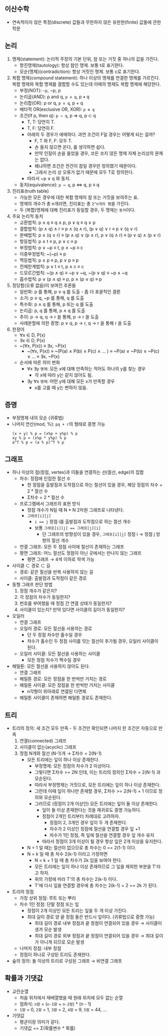 ## 이산수학

- 연속적이지 않은 특정(discrete) 값들과 무한하지 않은 유한한(finite) 값들에 관한 학문

## 논리

1. 명제(statement): 논리적 주장의 기본 단위, 참 또는 거짓 중 하나의 값을 가진다.
    - 항진명제(tautology): 항상 참인 명제. 보통 t로 표기한다.
    - 모순(명제)(contradiction): 항상 거짓인 명제. 보통 c로 표기한다.
2. 복합 명제(compound statement): 하나 이상의 명제를 연결한 명제를 가르킨다. 복합 명제와 복합 명제를 결합할 수도 있는데 이때의 명제도 복합 명제에 해당한다.
    - 부정(NOT): `~p`, ¬p, p
    - 논리곱(AND): p and q, `p ∧ q`, p • q
    - 논리합(OR): p or q, `p ∨ q`, p + q
    - 배타적 OR(exclusive OR, XOR): `p ⊕ q`
    - 조건(If p, then q): `p → q`, p ⇒ q, p ⊂ q
        - T, T: 당연히 T.
        - T, F: 당연히 F.
        - 아래의 두 경우가 애매하다. 과연 조건이 F일 경우는 어떻게 되는 걸까?
            - F, T 와 F, F: 모두 T.
            - 손 들지 않으면 쏜다, 를 생각하면 쉽다.
            - 만약 인질이 손을 들었을 경우, 쏘든 쏘지 않든 명제 자체 논리상의 문제는 없다.
            - 왜냐하면 조건은 전건이 참일 경우만 정의했기 때문이다.
            - 그래서 논리 상 오류가 없기 때문에 모두 T로 정의한다.
        - 따라서 ~p ∨ q 와 동치.
    - 동치(equivalence): `p ↔ q`, p ⇔ q, p ≡ q
3. 진리표(truth table)
    - 가능한 모든 경우에 대한 복합 명제의 참 또는 거짓을 보여주는 표.
    - 명제의 개수가 총 n개라면, 진리표는 총 `2^n개의 행`을 가진다.
    - 두 (복합)명제에 대해 진리표가 동일할 경우, 두 명제는 `동치`이다.
4. 주요 논리적 동치
    - 교환법칙: p ∧ q ≡ q ∧ p,  p ∨ q ≡ q ∨ p
    - 결합법칙: (p ∧ q) ∧ r ≡ p ∧ (q ∧ r), (p ∨ q) ∨ r ≡ p ∨ (q ∨ r)
    - 분배법칙: p ∧ (q ∨ r) ≡ (p ∧ q) ∨ (p ∧ r), p ∨ (q ∧ r) ≡ (p ∨ q) ∧ (p ∨ r)
    - 항등법칙: p ∧ t ≡ p, p ∨ c ≡ p
    - 부정법칙: p ∨ ~p ≡ t, p ∧ ~p ≡ c
    - 이중부정법칙: ~(~p) ≡ p
    - 멱등법칙: p ∧ p ≡ p, p ∨ p ≡ p
    - 전체한계법칙: p ∨ t ≡ t, p ∧ c ≡ c
    - 드모르간법칙: ~(p ∧ q) ≡ ~p ∨ ~q, ~(p ∨ q) ≡ ~p ∧ ~q
    - 흡수법칙: p ∨ (p ∧ q) ≡ p, p ∧ (p ∨ q) ≡ p
5. 정당함(오류 없음)이 보여진 추론들
    - 일반화: p 를 통해, p ∨ q 를 도출 - 좀 더 포괄적인 결론
    - 소거: p ∨ q, ~p 를 통해, q 를 도출
    - 특수화: p ∧ q 를 통해, p 또는 q 를 도출
    - 논리곱: p, q 를 통해, p ∧ q 를 도출
    - 추이: p → q, q → r 을 통해, p → r 을 도출
    - 사례분할에 의한 증명: p ∨ q, p → r, q → r 을 통해 r 을 도출
6. 한정어
    - ∀x ∈ D, P(x)
    - ∃x ∈ D, P(x)
    - ~(∀x, P(x)) ≡ ∃x, ~P(x)
        - ~(∀x, P(x)) ≡ ~(P(a) ∧ P(b) ∧ P(c) ∧ ... ) ≡ ~P(a) ∨ ~P(b) ∨ ~P(c) ∨ ... ≡ ∃x, ~P(x)
    - 순서에 따른 의미 변화
        - ∀x ∃y `명제`: 모든 x에 대해 만족하는 적어도 하나의 y를 찾는 경우
            - 각 x에 따라 y는 같지 않아도 됨.
        - ∃y ∀x `명제`: 어떤 y에 대해 모든 x가 만족할 경우
            - x를 고를 때 y는 변하지 않음.

## 증명

- 부정명제 내의 모순 (귀류법)
- 나머지 연산(mod, %): `pq + r`의 형태로 증명 가능
    ```
    (x + y) % p = (x%p + y%p) % p
    xy % p = (x%p * y%p) % p
    a^T % p = (a % p)^T % p
    ```

## 그래프

- 하나 이상의 점(정점, vertex)과 이들을 연결하는 선(절선, edge)의 집합
    - 차수: 정점에 인접한 절선 수
        - 한 정점을 출발점과 도착점으로 하는 절선이 있을 경우, 해당 정점의 차수 + 2 * 절선 수
        - Σ차수 = 2 * 절선 수
    - 프로그램에서 그래프의 표현 방식
        - 정점 개수가 N일 때 N * N 2차원 그래프로 나타낸다.
        - `그래프[i][j]`
            - `i == j` 정점 i를 출발점과 도착점으로 하는 절선 개수
            - 보통 `그래프[i][j] == 그래프[j][i]`
                - 단 그래프의 방향성이 있을 경우, `그래프[i][j]` 정점 i → 정점 j 방향의 절선 개수
    - 연결 그래프: 모든 두 정점 사이에 절선이 존재하는 그래프
    - 평면 그래프: 어느 절선도 정점이 아닌 곳에서는 만나지 않는 그래프
        - 평면 그래프 → 4색 이하로 착색 가능
- 사이클 ⊂ 경로 ⊂ 길
    - 경로: 같은 절선을 반복 사용하지 않는 길
    - 사이클: 출발점과 도착점이 같은 경로
- 동형 그래프 판단 방법
    1. 정점 개수가 같은지?
    2. 각 정점의 차수가 동일한지?
    3. 번호를 부여했을 때 정점 간 연결 상태가 동일한지?
    4. 사이클이 있는지? 만약 있다면 사이클의 길이가 동일한지?
- 오일러
    - 연결 그래프
    - 오일러 경로: 모든 절선을 사용하는 경로
        - 단 두 정점 차수만 홀수일 경우
        - 차수가 홀수인 두 정점 사이를 잇는 절선이 추가될 경우, 오일러 사이클이 된다.
    - 오일러 사이클: 모든 절선을 사용하는 사이클
        - 모든 정점 차수가 짝수일 경우
- 해밀톤: 모든 절선을 사용하지 않아도 된다.
    - 연결 그래프
    - 해밀톤 경로: 모든 정점을 한 번씩만 거치는 경로
    - 해밀톤 사이클: 모든 정점을 한 번씩만 거치는 사이클
        - n각형이 위아래로 연결된 다면체
    - 해밀톤 사이클이 존재하면 해밀톤 경로도 존재한다.

## 트리

- 트리의 정의: 세 조건 모두 만족 - 두 조건만 확인되면 나머지 한 조건은 자동으로 만족
    1. 연결(connected) 그래프
    2. 사이클이 없는(acyclic) 그래프
    3. 정점 N개와 절선 (N-1)개 → Σ차수 = 2(N-1)
        - 모든 트리에는 잎이 하나 이상 존재한다.
            - 부정명제: 모든 정점의 차수가 2 이상이다.
            - 그렇다면 Σ차수 >= 2N 인데, 이는 트리의 정의인 Σ차수 = 2(N-1) 과 모순된다.
            - 따라서 부정명제는 거짓으로, 모든 트리에는 잎이 하나 이상 존재한다.
            - 그런데 이때 잎이 하나만 존재할 경우, Σ차수 >= 2(N-1) + 1 이므로 정의와 모순된다.
            - 그러므로 (정점이 2개 이상인) 모든 트리에는 잎이 둘 이상 존재한다.
                - 잎이 둘 이상 존재한다는 것을 재귀로도 증명 가능하다.
                - 정점이 2개인 트리부터 차례대로 고려하자.
                    - 정점이 2, 3개인 경우 잎이 두 개 존재한다.
                    - 차수가 2 이상인 정점에 절선을 연결할 경우 잎 +1
                    - 차수가 1인 정점, 즉 잎에 절선을 연결할 경우 잎 개수 유지
                - 따라서 정점이 3개 이상이 될 경우 항상 잎은 2개 이상을 유지한다.
        - N = 1 일 때는 절선이 없으므로 총 차수는 0 == 2(1-1) 이다.
        - N = k 일 때 총 차수 2(k-1) 이라고 가정하면
            - N = k + 1 일 때 총 차수가 2k 임을 보여야 한다.
            - 모든 트리에는 잎이 하나 이상 존재하므로 그 잎을 제외한 부분을 T'라고 하자.
            - 위의 가정에 따라 T'의 총 차수는 2(k-1) 이다.
            - T'에 다시 잎을 연결할 경우에 총 차수는 2(k-1) + 2 == 2k 가 된다.
- 트리의 정점
    - 가장 상위 정점: 루트 또는 뿌리
    - 차수 1인 정점: 단말 정점 또는 잎
        - 정점이 2개 이상인 모든 트리는 잎을 두 개 이상 가진다.
        - 최대 길이 경로 양 끝 정점 둘은 반드시 잎이다. (귀류법으로 증명 가능)
            - 최대 길이 경로 내부 정점과 끝 정점이 연결되어 있을 경우 → 사이클이 생겨 모순 발생
            - 최대 길이 경로 외부 정점과 끝 정점이 연결되어 있을 경우 → 최대 길이가 아니게 되므로 모순 발생
    - 나머지 정점: 내부 정점
    - 정점이 하나로 구성된 트리도 존재한다.
- 숲의 정의: 둘 이상의 트리로 구성된 그래프 → 비연결 그래프

## 확률과 기댓값

- 교란순열
    - 처음 위치에서 재배열했을 때 원래 위치에 모두 없는 순열
    - 점화식: `n항` = (`n-1항` + `n-2항`) * (n - 1)
    - `1항` = 0, `2항` = 1, `3항` = 2, `4항` = 9, `5항` = 44, ...
- 기댓값
    - 평균이랑 의미가 같다.
    - 기댓값 == Σ(확률변수 * 확률)

